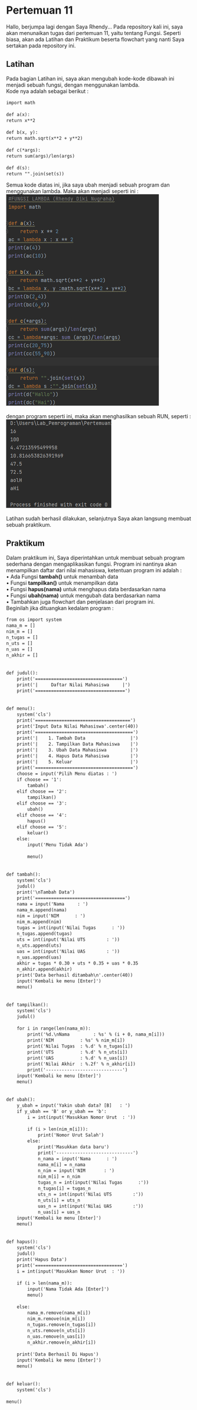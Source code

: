 # Pertemuan 11
Hallo, berjumpa lagi dengan Saya Rhendy... Pada repository kali ini, saya akan menunaikan tugas dari pertemuan 11, yaitu tentang Fungsi. Seperti biasa, akan ada Latihan dan Praktikum beserta flowchart yang nanti Saya sertakan pada repository ini.
## Latihan
Pada bagian Latihan ini, saya akan mengubah kode-kode dibawah ini menjadi sebuah fungsi, dengan menggunakan lambda.<br/>
Kode nya adalah sebagai berikut :<br/>
```
import math

def a(x):
return x**2

def b(x, y):
return math.sqrt(x**2 + y**2)

def c(*args):
return sum(args)/len(args)

def d(s):
return "".join(set(s))
```
Semua kode diatas ini, jika saya ubah menjadi sebuah program dan menggunakan lambda. Maka akan menjadi seperti ini :<br/>
![ss.png](Screenshots/ss1.png)<br/><br/>
dengan program seperti ini, maka akan menghasilkan sebuah RUN, seperti :<br/>
![ss.png](Screenshots/ss2.png)<br/><br/>
Latihan sudah berhasil dilakukan, selanjutnya Saya akan langsung membuat sebuah praktikum.
## Praktikum
Dalam praktikum ini, Saya diperintahkan untuk membuat sebuah program sederhana dengan mengaplikasikan fungsi. Program ini nantinya akan menampilkan daftar dari nilai mahasiswa, ketentuan program ini adalah :<br/>
• Ada Fungsi **tambah()** untuk menambah data<br/>
• Fungsi **tampilkan()** untuk menampilkan data<br/>
• Fungsi **hapus(nama)** untuk menghapus data berdasarkan nama<br/>
• Fungsi **ubah(nama)** untuk mengubah data berdasarkan nama<br/>
• Tambahkan juga flowchart dan penjelasan dari program ini.<br/>
Beginilah jika dituangkan kedalam program :
```
from os import system
nama_m = []
nim_m = []
n_tugas = []
n_uts = []
n_uas = []
n_akhir = []


def judul():
    print('=================================')
    print('|     Daftar Nilai Mahasiswa     |')
    print('==================================')


def menu():
    system('cls')
    print('====================================')
    print('Input Data Nilai Mahasiswa'.center(40))
    print('=====================================')
    print('|    1. Tambah Data                 |')
    print('|    2. Tampilkan Data Mahasiswa    |')
    print('|    3. Ubah Data Mahasiswa         |')
    print('|    4. Hapus Data Mahasiswa        |')
    print('|    5. Keluar                      |')
    print('=====================================')
    choose = input('Pilih Menu diatas : ')
    if choose == '1':
        tambah()
    elif choose == '2':
        tampilkan()
    elif choose == '3':
        ubah()
    elif choose == '4':
        hapus()
    elif choose == '5':
        keluar()
    else:
        input('Menu Tidak Ada')

        menu()


def tambah():
    system('cls')
    judul()
    print('\nTambah Data')
    print('==================================')
    nama = input('Nama     : ')
    nama_m.append(nama)
    nim = input('NIM      : ')
    nim_m.append(nim)
    tugas = int(input('Nilai Tugas      : '))
    n_tugas.append(tugas)
    uts = int(input('Nilai UTS        : '))
    n_uts.append(uts)
    uas = int(input('Nilai UAS        : '))
    n_uas.append(uas)
    akhir = tugas * 0.30 + uts * 0.35 + uas * 0.35
    n_akhir.append(akhir)
    print('Data berhasil ditambah\n'.center(40))
    input('Kembali ke menu [Enter]')
    menu()


def tampilkan():
    system('cls')
    judul()

    for i in range(len(nama_m)):
        print('%d.\nNama         : %s' % (i + 0, nama_m[i]))
        print('NIM          : %s' % nim_m[i])
        print('Nilai Tugas  : %.d' % n_tugas[i])
        print('UTS          : %.d' % n_uts[i])
        print('UAS          : %.d' % n_uas[i])
        print('Nilai Akhir  : %.2f' % n_akhir[i])
        print('-----------------------------')
    input('Kembali ke menu [Enter]')
    menu()


def ubah():
    y_ubah = input('Yakin ubah data? [B]   : ')
    if y_ubah == 'B' or y_ubah == 'b':
        i = int(input('Masukkan Nomor Urut  : '))

        if (i > len(nim_m[i])):
            print('Nomor Urut Salah')
        else:
            print('Masukkan data baru')
            print('-----------------------------')
            n_nama = input('Nama      : ')
            nama_m[i] = n_nama
            n_nim = input('NIM       : ')
            nim_m[i] = n_nim
            tugas_n = int(input('Nilai Tugas      :'))
            n_tugas[i] = tugas_n
            uts_n = int(input('Nilai UTS        :'))
            n_uts[i] = uts_n
            uas_n = int(input('Nilai UAS        :'))
            n_uas[i] = uas_n
    input('Kembali ke menu [Enter]')
    menu()


def hapus():
    system('cls')
    judul()
    print('Hapus Data')
    print('=================================')
    i = int(input('Masukkan Nomor Urut  : '))

    if (i > len(nama_m)):
        input('Nama Tidak Ada [Enter]')
        menu()

    else:
        nama_m.remove(nama_m[i])
        nim_m.remove(nim_m[i])
        n_tugas.remove(n_tugas[i])
        n_uts.remove(n_uts[i])
        n_uas.remove(n_uas[i])
        n_akhir.remove(n_akhir[i])

    print('Data Berhasil Di Hapus')
    input('Kembali ke menu [Enter]')
    menu()


def keluar():
    system('cls')

menu()
```
